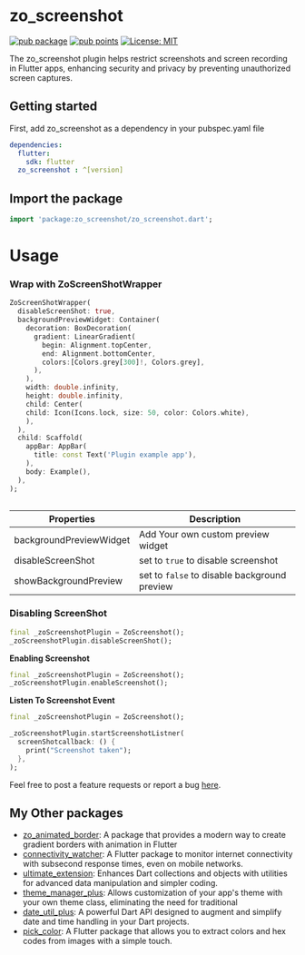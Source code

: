 # zo_screenshot

[![pub package](https://img.shields.io/pub/v/zo_screenshot.svg)](https://pub.dev/packages/zo_screenshot)
[![pub points](https://img.shields.io/pub/points/zo_screenshot?color=2E8B57&label=pub%20points)](https://pub.dev/packages/zo_screenshot)
[![License: MIT](https://img.shields.io/badge/license-MIT-purple.svg)](https://opensource.org/licenses/MIT)

The zo_screenshot plugin helps restrict screenshots and screen recording in Flutter apps, enhancing security and privacy by preventing unauthorized screen captures.

## Getting started

First, add zo_screenshot as a dependency in your pubspec.yaml file

```yaml
dependencies:
  flutter:
    sdk: flutter
  zo_screenshot : ^[version]
```

## Import the package

```dart
import 'package:zo_screenshot/zo_screenshot.dart';
```

# Usage

### Wrap with ZoScreenShotWrapper

```dart
ZoScreenShotWrapper(
  disableScreenShot: true,
  backgroundPreviewWidget: Container(
    decoration: BoxDecoration(
      gradient: LinearGradient(
        begin: Alignment.topCenter,
        end: Alignment.bottomCenter,
        colors:[Colors.grey[300]!, Colors.grey],
      ),
    ),
    width: double.infinity,
    height: double.infinity,
    child: Center(
    child: Icon(Icons.lock, size: 50, color: Colors.white),
    ),
  ),
  child: Scaffold(
    appBar: AppBar(
      title: const Text('Plugin example app'),
    ),
    body: Example(),
  ),
);



```

| Properties      | Description                                                                                                |
| --------------- | ---------------------------------------------------------------------------------------------------------- |
| backgroundPreviewWidget | Add Your own custom preview widget|
| disableScreenShot  | set to `true` to disable screenshot|
|showBackgroundPreview | set to `false` to disable background preview|

### Disabling ScreenShot

```dart
final _zoScreenshotPlugin = ZoScreenshot();
_zoScreenshotPlugin.disableScreenShot();
```

**Enabling Screenshot**

```dart
final _zoScreenshotPlugin = ZoScreenshot();
_zoScreenshotPlugin.enableScreenshot();
```

**Listen To Screenshot Event**

```dart
final _zoScreenshotPlugin = ZoScreenshot();

_zoScreenshotPlugin.startScreenshotListner(
  screenShotcallback: () {
    print("Screenshot taken");
  },
);
```

Feel free to post a feature requests or report a bug [here](https://github.com/Oauth-Celestial/zo_screenshot/issues).

## My Other packages

- [zo_animated_border](https://pub.dev/packages/zo_animated_border): A package that provides a modern way to create gradient borders with animation in Flutter
- [connectivity_watcher](https://pub.dev/packages/connectivity_watcher): A Flutter package to monitor internet connectivity with subsecond response times, even on mobile networks.
- [ultimate_extension](https://pub.dev/packages/ultimate_extension): Enhances Dart collections and objects with utilities for advanced data manipulation and simpler coding.
- [theme_manager_plus](https://pub.dev/packages/theme_manager_plus): Allows customization of your app's theme with your own theme class, eliminating the need for traditional
- [date_util_plus](https://pub.dev/packages/date_util_plus): A powerful Dart API designed to augment and simplify date and time handling in your Dart projects.
- [pick_color](https://pub.dev/packages/pick_color): A Flutter package that allows you to extract colors and hex codes from images with a simple touch.
